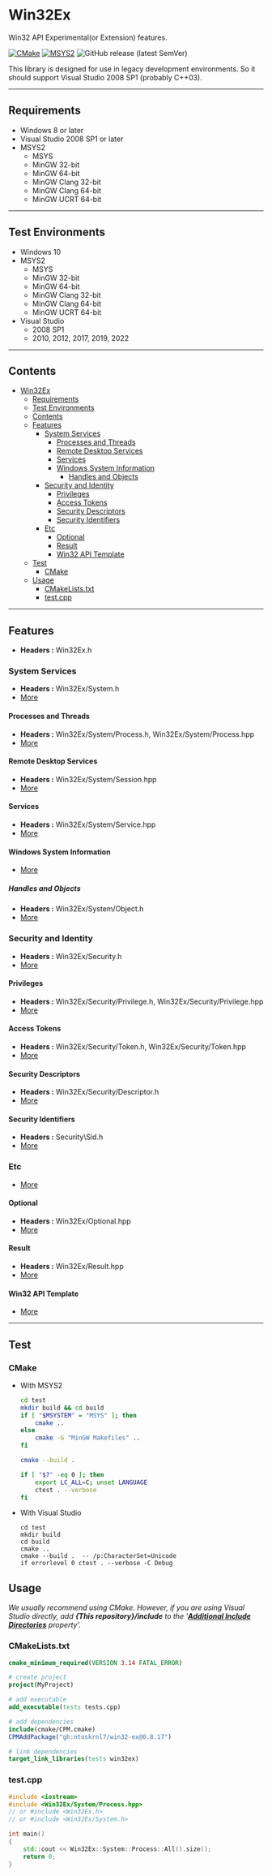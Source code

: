 # Win32Ex

Win32 API Experimental(or Extension) features.

[![CMake](https://github.com/ntoskrnl7/win32-ex/actions/workflows/cmake.yml/badge.svg)](https://github.com/ntoskrnl7/win32-ex/actions/workflows/cmake.yml) [![MSYS2](https://github.com/ntoskrnl7/win32-ex/actions/workflows/msys2.yml/badge.svg)](https://github.com/ntoskrnl7/win32-ex/actions/workflows/msys2.yml) ![GitHub release (latest SemVer)](https://img.shields.io/github/v/release/ntoskrnl7/win32-ex)

This library is designed for use in legacy development environments. So it should support Visual Studio 2008 SP1 (probably C++03).

---

## Requirements

- Windows 8 or later
- Visual Studio 2008 SP1 or later
- MSYS2
  - MSYS
  - MinGW 32-bit
  - MinGW 64-bit
  - MinGW Clang 32-bit
  - MinGW Clang 64-bit
  - MinGW UCRT 64-bit

---

## Test Environments

- Windows 10
- MSYS2
  - MSYS
  - MinGW 32-bit
  - MinGW 64-bit
  - MinGW Clang 32-bit
  - MinGW Clang 64-bit
  - MinGW UCRT 64-bit
- Visual Studio
  - 2008 SP1
  - 2010, 2012, 2017, 2019, 2022

---

## Contents

- [Win32Ex](#win32ex)
  - [Requirements](#requirements)
  - [Test Environments](#test-environments)
  - [Contents](#contents)
  - [Features](#features)
    - [System Services](#system-services)
      - [Processes and Threads](#processes-and-threads)
      - [Remote Desktop Services](#remote-desktop-services)
      - [Services](#services)
      - [Windows System Information](#windows-system-information)
        - [Handles and Objects](#handles-and-objects)
    - [Security and Identity](#security-and-identity)
      - [Privileges](#privileges)
      - [Access Tokens](#access-tokens)
      - [Security Descriptors](#security-descriptors)
      - [Security Identifiers](#security-identifiers)
    - [Etc](#etc)
      - [Optional](#optional)
      - [Result](#result)
      - [Win32 API Template](#win32-api-template)
  - [Test](#test)
    - [CMake](#cmake)
  - [Usage](#usage)
    - [CMakeLists.txt](#cmakeliststxt)
    - [test.cpp](#testcpp)

---

## Features

- **Headers :** Win32Ex.h

### System Services

- **Headers :** Win32Ex/System.h
- [More](docs/system-services.md)

#### Processes and Threads

- **Headers :** Win32Ex/System/Process.h, Win32Ex/System/Process.hpp
- [More](docs/procthread.md)

#### Remote Desktop Services

- **Headers :** Win32Ex/System/Session.hpp
- [More](docs/termserv.md)

#### Services

- **Headers :** Win32Ex/System/Service.hpp
- [More](docs/services.md)

#### Windows System Information

- [More](docs/sysinfo.md)

##### Handles and Objects

- **Headers :** Win32Ex/System/Object.h
- [More](docs/sysinfo/handles-and-objects.md)

### Security and Identity

- **Headers :** Win32Ex/Security.h
- [More](docs/secauthz.md)

#### Privileges

- **Headers :** Win32Ex/Security/Privilege.h, Win32Ex/Security/Privilege.hpp
- [More](docs/secauthz/privileges.md)

#### Access Tokens

- **Headers :** Win32Ex/Security/Token.h, Win32Ex/Security/Token.hpp
- [More](docs/secauthz/access-tokens.md)

#### Security Descriptors

- **Headers :** Win32Ex/Security/Descriptor.h
- [More](docs/secauthz/security-descriptors.md)

#### Security Identifiers

- **Headers :** Security\Sid.h
- [More](docs/secauthz/security-identifiers.md)

### Etc

- [More](docs/etc.md)

#### Optional

- **Headers :** Win32Ex/Optional.hpp
- [More](docs/etc/optional.md)

#### Result

- **Headers :** Win32Ex/Result.hpp
- [More](docs/etc/result.md)

#### Win32 API Template

- [More](docs/etc/api-tmpl.md)

---

## Test

### CMake

- With MSYS2

  ```bash
  cd test
  mkdir build && cd build
  if [ "$MSYSTEM" = "MSYS" ]; then
      cmake ..
  else
      cmake -G "MinGW Makefiles" ..
  fi

  cmake --build .

  if [ "$?" -eq 0 ]; then
      export LC_ALL=C; unset LANGUAGE
      ctest . --verbose
  fi
  ```

- With Visual Studio

  ```batch
  cd test
  mkdir build
  cd build
  cmake ..
  cmake --build .  -- /p:CharacterSet=Unicode
  if errorlevel 0 ctest . --verbose -C Debug
  ```

## Usage

*We usually recommend using CMake. However, if you are using Visual Studio directly, add **{This repository}/include** to the '**[Additional Include Directories](https://docs.microsoft.com/cpp/build/reference/i-additional-include-directories#to-set-this-compiler-option-in-the-visual-studio-development-environment
)** property'.*

### CMakeLists.txt

```cmake
cmake_minimum_required(VERSION 3.14 FATAL_ERROR)

# create project
project(MyProject)

# add executable
add_executable(tests tests.cpp)

# add dependencies
include(cmake/CPM.cmake)
CPMAddPackage("gh:ntoskrnl7/win32-ex@0.8.17")

# link dependencies
target_link_libraries(tests win32ex)
```

### test.cpp

```C++
#include <iostream>
#include <Win32Ex/System/Process.hpp>
// or #include <Win32Ex.h>
// or #include <Win32Ex/System.h>

int main()
{
    std::cout << Win32Ex::System::Process::All().size();
    return 0;
}
```
